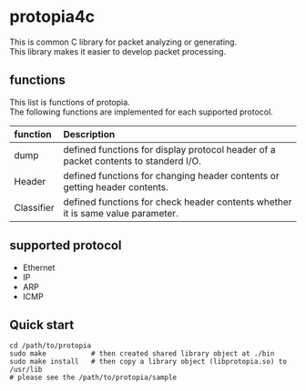 # protopia4c
This is common C library for packet analyzing or generating.<br>
This library makes it easier to develop packet processing.

## functions
This list is functions of protopia.<br>
The following functions are implemented for each supported protocol.

| function   | Description |
|:-----------|:------------|
| dump       | defined functions for display protocol header of a packet contents to standerd I/O. |
| Header     | defined functions for changing header contents or getting header contents. |
| Classifier | defined functions for check header contents whether it is same value parameter. |

## supported protocol
- Ethernet
- IP
- ARP
- ICMP

## Quick start
```
cd /path/to/protopia
sudo make           # then created shared library object at ./bin
sudo make install   # then copy a library object (libprotopia.so) to /usr/lib 
# please see the /path/to/protopia/sample
```
